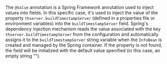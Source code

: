 The `@Value` annotation is a Spring Framework annotation used to inject values into fields. In this specific case, it's used to inject the value of the property `thserver.buildTimestampServer` (defined in a properties file or environment variables) into the `buildTimestampServer` field.  Spring's dependency injection mechanism reads the value associated with the key `thserver.buildTimestampServer` from the configuration and automatically assigns it to the `buildTimestampServer` string variable when the `InfoBean` is created and managed by the Spring container. If the property is not found, the field will be initialized with the default value specified (in this case, an empty string "").
